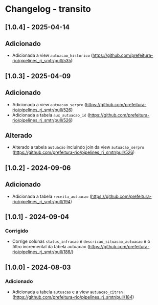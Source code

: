 # Changelog - transito

## [1.0.4] - 2025-04-14

## Adicionado

- Adicionada a view `autuacao_historico` (https://github.com/prefeitura-rio/pipelines_rj_smtr/pull/535)

## [1.0.3] - 2025-04-09

## Adicionado

- Adicionada a view `autuacao_serpro` (https://github.com/prefeitura-rio/pipelines_rj_smtr/pull/526)
- Adicionada a tabela `aux_autuacao_id` (https://github.com/prefeitura-rio/pipelines_rj_smtr/pull/526)

## Alterado

- Alterado a tabela `autuacao` incluindo join da view `autuacao_serpro` (https://github.com/prefeitura-rio/pipelines_rj_smtr/pull/526)

## [1.0.2] - 2024-09-06

## Adicionado

- Adicionada a tabela `receita_autuacao` (https://github.com/prefeitura-rio/pipelines_rj_smtr/pull/194)

## [1.0.1] - 2024-09-04

### Corrigido

- Corrige colunas `status_infracao` e `descricao_situacao_autuacao` e o filtro incremental da tabela autuacao (https://github.com/prefeitura-rio/pipelines_rj_smtr/pull/186/)

## [1.0.0] - 2024-08-03

### Adicionado

- Adicionada a tabela `autuacao` e a view `autuacao_citran` (https://github.com/prefeitura-rio/pipelines_rj_smtr/pull/184)